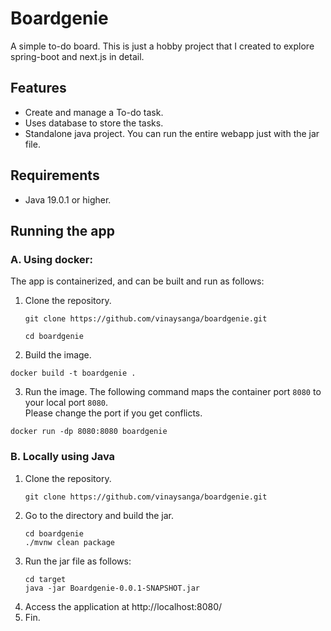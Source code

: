 # Boardgenie

A simple to-do board. 
This is just a hobby project that I created to explore spring-boot and next.js in detail.

## Features
- Create and manage a To-do task.
- Uses database to store the tasks.
- Standalone java project. You can run the entire webapp just with the jar file.

## Requirements
- Java 19.0.1 or higher.

## Running the app
### A. Using docker:
The app is containerized, and can be built and run as follows:
1. Clone the repository.
   ```shell
   git clone https://github.com/vinaysanga/boardgenie.git

   cd boardgenie
   ```
2. Build the image.
```shell
docker build -t boardgenie . 
```
3. Run the image. The following command maps the container port `8080` to your local port `8080`. \
Please change the port if you get conflicts.
```shell
docker run -dp 8080:8080 boardgenie
```

### B. Locally using Java
1. Clone the repository.
   ```shell
   git clone https://github.com/vinaysanga/boardgenie.git
   ```
2. Go to the directory and build the jar.
   ```shell
   cd boardgenie
   ./mvnw clean package
    ```
3. Run the jar file as follows:
   ```shell
   cd target
   java -jar Boardgenie-0.0.1-SNAPSHOT.jar
   ```
4. Access the application at http://localhost:8080/
5. Fin.
